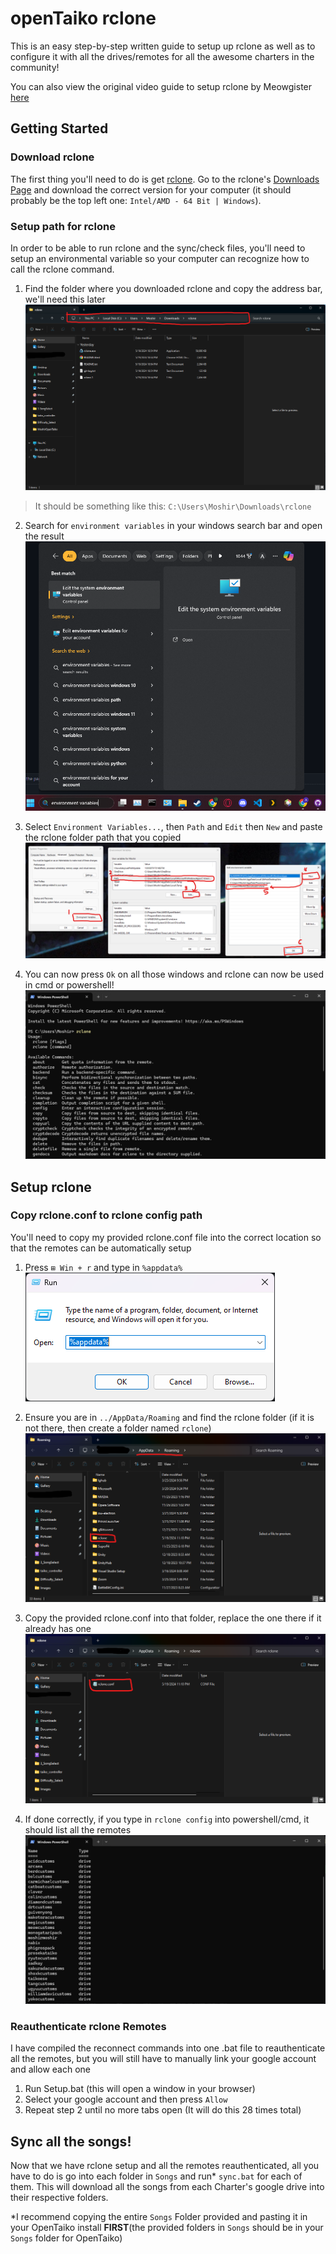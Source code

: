 # openTaiko rclone
This is an easy step-by-step written guide to setup up rclone as well as to configure it with all the drives/remotes for all the awesome charters in the community! 

You can also view the original video guide to setup rclone by Meowgister [here](https://www.youtube.com/watch?v=bMj7AFF_ShI)

## Getting Started
### Download rclone
The first thing you'll need to do is get [rclone](https://rclone.org/). Go to the rclone's [Downloads Page](https://rclone.org/downloads/) and download the correct version for your computer (it should probably be the top left one: ```Intel/AMD - 64 Bit | Windows```).

### Setup path for rclone
In order to be able to run rclone and the sync/check files, you'll need to setup an environmental variable so your computer can recognize how to call the rclone command.

1. Find the folder where you downloaded rclone and copy the address bar, we'll need this later
![rclone_folder](Images/rclone_folder.png)
> It should be something like this: ```C:\Users\Moshir\Downloads\rclone```

2. Search for ```environment variables``` in your windows search bar and open the result
![search](Images/search.png)

3. Select ```Environment Variables...```, then ```Path``` and ```Edit``` then ```New``` and paste the rclone folder path that you copied
![environment_variables](Images/environment_variables.png)

4. You can now press ```Ok``` on all those windows and rclone can now be used in cmd or powershell!
![rclone_powershell](Images/rclone_powershell.png)

## Setup rclone
### Copy rclone.conf to rclone config path
You'll need to copy my provided rclone.conf file into the correct location so that the remotes can be automatically setup

1. Press ```⊞ Win + r``` and type in ```%appdata%``` <br>
![appdata](Images/appdata.png)

3. Ensure you are in ```../AppData/Roaming``` and find the rclone folder (if it is not there, then create a folder named ```rclone```)
![rclone_config_folder](Images/rclone_config_folder.png)

5. Copy the provided rclone.conf into that folder, replace the one there if it already has one
![rclone_config_file](Images/rclone_config_file.png)

7. If done correctly, if you type in ```rclone config``` into powershell/cmd, it should list all the remotes 
![remotes](Images/remotes.png)

### Reauthenticate rclone Remotes
I have compiled the reconnect commands into one .bat file to reauthenticate all the remotes, but you will still have to manually link your google account and allow each one

1. Run Setup.bat (this will open a window in your browser)
2. Select your google account and then press ```Allow```
3. Repeat step 2 until no more tabs open (It will do this 28 times total)

## Sync all the songs!
Now that we have rclone setup and all the remotes reauthenticated, all you have to do is go into each folder in ```Songs``` and run* ```sync.bat``` for each of them.
This will download all the songs from each Charter's google drive into their respective folders.

*I recommend copying the entire ```Songs``` Folder provided and pasting it in your OpenTaiko install **FIRST**(the provided folders in ```Songs``` should be in your ```Songs``` folder for OpenTaiko)
